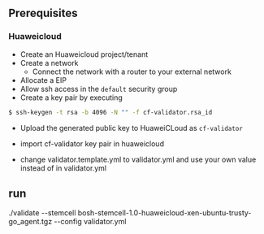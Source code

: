 ## Prerequisites

### Huaweicloud

* Create an Huaweicloud project/tenant
* Create a network
  * Connect the network with a router to your external network
* Allocate a EIP
* Allow ssh access in the `default` security group
* Create a key pair by executing
```bash
$ ssh-keygen -t rsa -b 4096 -N "" -f cf-validator.rsa_id
```
  * Upload the generated public key to HuaweiCLoud as `cf-validator`

* import cf-validator key pair in huaweicloud 


* change validator.template.yml to validator.yml  and use your own value instead of <replace-me> in validator.yml

## run

 ./validate --stemcell bosh-stemcell-1.0-huaweicloud-xen-ubuntu-trusty-go_agent.tgz --config validator.yml

